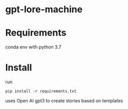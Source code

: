 # gpt-lore-machine

# Requirements
conda env with python 3.7

# Install
run 
```
pip install -r requirements.txt
```

uses Open AI gpt3 to create stories based on templates